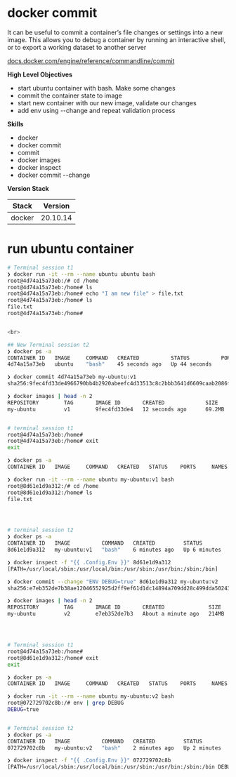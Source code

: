 # docker commit

It can be useful to commit a container’s file changes or settings into a new image. 
This allows you to debug a container by running an interactive shell, or to export a working dataset to another server

[docs.docker.com/engine/reference/commandline/commit](https://docs.docker.com/engine/reference/commandline/commit)

**High Level Objectives**
- start ubuntu container with bash. Make some changes
- commit the container state to image
- start new container with our new image, validate our changes
- add env using --change and repeat validation process

**Skills**
- docker
- docker commit
- commit
- docker images
- docker inspect
- docker commit --change


**Version Stack**

| Stack  | Version  |
| ------ | -------- |
| docker | 20.10.14 |


# run ubuntu container

```bash
# Terminal session t1
❯ docker run -it --rm --name ubuntu ubuntu bash
root@4d74a15a73eb:/# cd /home
root@4d74a15a73eb:/home# ls
root@4d74a15a73eb:/home# echo "I am new file" > file.txt
root@4d74a15a73eb:/home# ls
file.txt
root@4d74a15a73eb:/home#


<br>

## New Terminal session t2
❯ docker ps -a
CONTAINER ID   IMAGE     COMMAND   CREATED          STATUS          PORTS     NAMES
4d74a15a73eb   ubuntu    "bash"    45 seconds ago   Up 44 seconds             ubuntu

❯ docker commit 4d74a15a73eb my-ubuntu:v1                             
sha256:9fec4fd33de4966790bb4b2920abeefc4d33513c8c2bbb3641d6609caab2086f

❯ docker images | head -n 2              
REPOSITORY        TAG       IMAGE ID       CREATED             SIZE
my-ubuntu         v1        9fec4fd33de4   12 seconds ago      69.2MB


# terminal session t1
root@4d74a15a73eb:/home#
root@4d74a15a73eb:/home# exit
exit

❯ docker ps -a                                 
CONTAINER ID   IMAGE     COMMAND   CREATED   STATUS    PORTS     NAMES

❯ docker run -it --rm --name ubuntu my-ubuntu:v1 bash
root@8d61e1d9a312:/# cd /home
root@8d61e1d9a312:/home# ls
file.txt




# terminal session t2
❯ docker ps -a             
CONTAINER ID   IMAGE          COMMAND   CREATED         STATUS         PORTS     NAMES
8d61e1d9a312   my-ubuntu:v1   "bash"    6 minutes ago   Up 6 minutes             ubuntu

❯ docker inspect -f "{{ .Config.Env }}" 8d61e1d9a312
[PATH=/usr/local/sbin:/usr/local/bin:/usr/sbin:/usr/bin:/sbin:/bin]

❯ docker commit --change "ENV DEBUG=true" 8d61e1d9a312 my-ubuntu:v2
sha256:e7eb352de7b38ae12046552925d2ff9ef61d1dc14894a709dd28c499dda50243

❯ docker images | head -n 2                                        
REPOSITORY        TAG       IMAGE ID       CREATED              SIZE
my-ubuntu         v2        e7eb352de7b3   About a minute ago   214MB




# Terminal session t1
root@4d74a15a73eb:/home#
root@8d61e1d9a312:/home# exit
exit

❯ docker ps -a                                       
CONTAINER ID   IMAGE     COMMAND   CREATED   STATUS    PORTS     NAMES

❯ docker run -it --rm --name ubuntu my-ubuntu:v2 bash
root@072729702c8b:/# env | grep DEBUG
DEBUG=true


# Terminal session t2
❯ docker ps -a             
CONTAINER ID   IMAGE          COMMAND   CREATED         STATUS         PORTS     NAMES
072729702c8b   my-ubuntu:v2   "bash"    2 minutes ago   Up 2 minutes             ubuntu

❯ docker inspect -f "{{ .Config.Env }}" 072729702c8b            
[PATH=/usr/local/sbin:/usr/local/bin:/usr/sbin:/usr/bin:/sbin:/bin DEBUG=true]
```